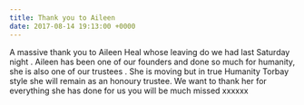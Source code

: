```yaml
---
title: Thank you to Aileen
date: 2017-08-14 19:13:00 +0000
---
```


A massive thank you to Aileen Heal whose leaving do we had last Saturday night . Aileen has been one of our founders and done so much for humanity, she is also one of our trustees . She is moving but in true Humanity Torbay style she will remain as an honoury trustee. We want to thank her for everything she has done for us you will be much missed xxxxxx